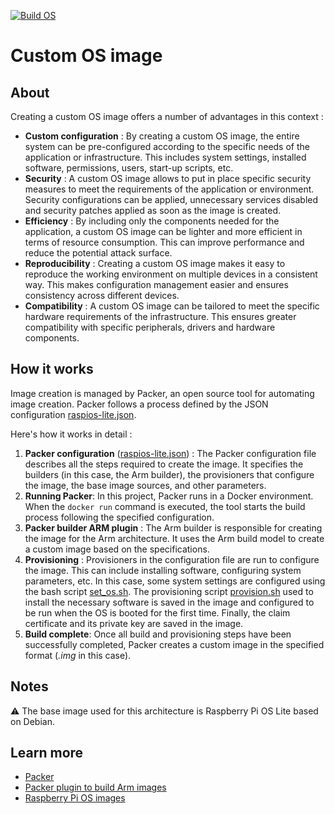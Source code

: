 [![Build OS](https://github.com/56kcloud/aws-iot-reference-architecture/actions/workflows/build-image.yml/badge.svg)](https://github.com/56kcloud/aws-iot-reference-architecture/actions/workflows/build-image.yml)

# Custom OS image
## About
Creating a custom OS image offers a number of advantages in this context :
- **Custom configuration** : By creating a custom OS image, the entire system can be pre-configured according to the specific needs of the application or infrastructure. This includes system settings, installed software, permissions, users, start-up scripts, etc.
- **Security** : A custom OS image allows to put in place specific security measures to meet the requirements of the application or environment. Security configurations can be applied, unnecessary services disabled and security patches applied as soon as the image is created.
- **Efficiency** : By including only the components needed for the application, a custom OS image can be lighter and more efficient in terms of resource consumption. This can improve performance and reduce the potential attack surface.
- **Reproducibility** : Creating a custom OS image makes it easy to reproduce the working environment on multiple devices in a consistent way. This makes configuration management easier and ensures consistency across different devices.
- **Compatibility** : A custom OS image can be tailored to meet the specific hardware requirements of the infrastructure. This ensures greater compatibility with specific peripherals, drivers and hardware components.

## How it works
Image creation is managed by Packer, an open source tool for automating image creation. Packer follows a process defined by the JSON configuration [raspios-lite.json](./raspios-lite.json).

Here's how it works in detail :
1. **Packer configuration** ([raspios-lite.json](./raspios-lite.json)) : The Packer configuration file describes all the steps required to create the image. It specifies the builders (in this case, the Arm builder), the provisioners that configure the image, the base image sources, and other parameters.
2. **Running Packer**: In this project, Packer runs in a Docker environment. When the `docker run` command is executed, the tool starts the build process following the specified configuration.
3. **Packer builder ARM plugin** : The Arm builder is responsible for creating the image for the Arm architecture. It uses the Arm build model to create a custom image based on the specifications.
4. **Provisioning** : Provisioners in the configuration file are run to configure the image. This can include installing software, configuring system parameters, etc. In this case, some system settings are configured using the bash script [set_os.sh](./set_os.sh). The provisioning script [provision.sh](./provision.sh) used to install the necessary software is saved in the image and configured to be run when the OS is booted for the first time. Finally, the claim certificate and its private key are saved in the image.
5. **Build complete**: Once all build and provisioning steps have been successfully completed, Packer creates a custom image in the specified format (*.img* in this case).

## Notes
⚠️ The base image used for this architecture is Raspberry Pi OS Lite based on Debian.

## Learn more
- [Packer](https://www.packer.io)
- [Packer plugin to build Arm images](https://github.com/mkaczanowski/packer-builder-arm)
- [Raspberry Pi OS images](https://downloads.raspberrypi.org/raspios_lite_arm64/images/)